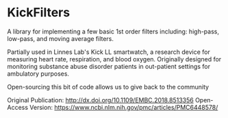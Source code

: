 # KickFilters
A library for implementing a few basic 1st order filters including: high-pass, low-pass, and moving average filters.

Partially used in Linnes Lab's Kick LL smartwatch, a research device for measuring heart rate, respiration, and blood oxygen.
Originally designed for monitoring substance abuse disorder patients in out-patient settings for ambulatory purposes.

Open-sourcing this bit of code allows us to give back to the community

Original Publication: http://dx.doi.org/10.1109/EMBC.2018.8513356
Open-Access Version: https://www.ncbi.nlm.nih.gov/pmc/articles/PMC6448578/
